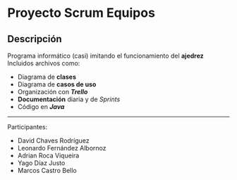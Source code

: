 # Proyecto Scrum Equipos
## Descripción
Programa informático (casi) imitando el funcionamiento del **ajedrez**
Incluidos archivos como:
- Diagrama de **clases**
- Diagrama de **casos de uso**
- Organización con ***Trello***
- **Documentación** diaria y de *Sprints*
- Código en ***Java***
---
Participantes:
- David Chaves Rodríguez
- Leonardo Fernández Albornoz
- Adrian Roca Viqueira
- Yago Díaz Justo
- Marcos Castro Bello
